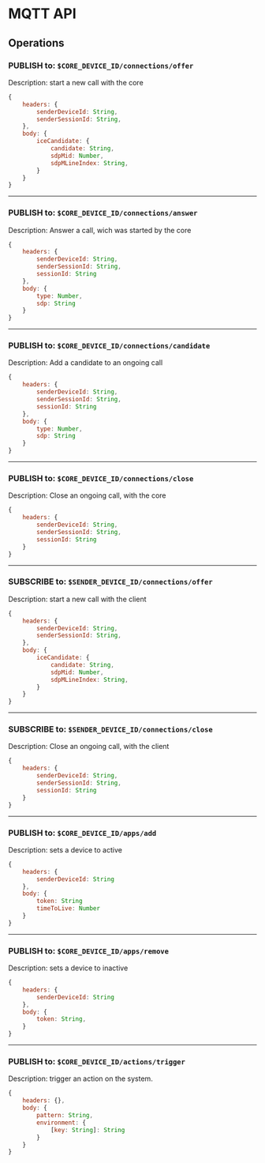 # MQTT API

## Operations

### __PUBLISH__ to: `$CORE_DEVICE_ID/connections/offer`

Description: start a new call with the core

```javascript
{
    headers: {
        senderDeviceId: String,
        senderSessionId: String,
    },
    body: {
        iceCandidate: {
            candidate: String,
            sdpMid: Number,
            sdpMLineIndex: String,
        }
    }
}
```

---

### __PUBLISH__ to: `$CORE_DEVICE_ID/connections/answer`

Description: Answer a call, wich was started by the core

```javascript
{
    headers: {
        senderDeviceId: String,
        senderSessionId: String,
        sessionId: String
    },
    body: {
        type: Number,
        sdp: String
    }
}
```

---

### __PUBLISH__ to: `$CORE_DEVICE_ID/connections/candidate`

Description: Add a candidate to an ongoing call

```javascript
{
    headers: {
        senderDeviceId: String,
        senderSessionId: String,
        sessionId: String
    },
    body: {
        type: Number,
        sdp: String
    }
}
```

---

### __PUBLISH__ to: `$CORE_DEVICE_ID/connections/close`

Description: Close an ongoing call, with the core

```javascript
{
    headers: {
        senderDeviceId: String,
        senderSessionId: String,
        sessionId: String
    }
}
```

---

### __SUBSCRIBE__ to: `$SENDER_DEVICE_ID/connections/offer`

Description: start a new call with the client

```javascript
{
    headers: {
        senderDeviceId: String,
        senderSessionId: String,
    },
    body: {
        iceCandidate: {
            candidate: String,
            sdpMid: Number,
            sdpMLineIndex: String,
        }
    }
}
```

---

### __SUBSCRIBE__ to: `$SENDER_DEVICE_ID/connections/close`

Description: Close an ongoing call, with the client

```javascript
{
    headers: {
        senderDeviceId: String,
        senderSessionId: String,
        sessionId: String
    }
}
```

---

### __PUBLISH__ to: `$CORE_DEVICE_ID/apps/add`

Description: sets a device to active

```javascript
{
    headers: {
        senderDeviceId: String
    },
    body: {
        token: String
        timeToLive: Number
    }
}
```

---

### __PUBLISH__ to: `$CORE_DEVICE_ID/apps/remove`

Description: sets a device to inactive

```javascript
{
    headers: {
        senderDeviceId: String
    },
    body: {
        token: String,
    }
}
```

---

### __PUBLISH__ to: `$CORE_DEVICE_ID/actions/trigger`

Description: trigger an action on the system.

```javascript
{
    headers: {},
    body: {
        pattern: String,
        environment: {
            [key: String]: String
        }
    }
}
```
